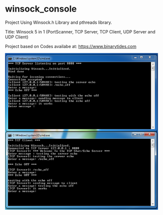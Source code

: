# winsock_console

Project Using Winsock.h Library and pthreads library.

Title: Winsock 5 in 1 (PortScanner, TCP Server, TCP Client, UDP Server and UDP Client)

Project based on Codes availabe at: https://www.binarytides.com

![alt text](https://github.com/pramos2018/winsock_console/blob/master/Client_Server_Dos.png)
